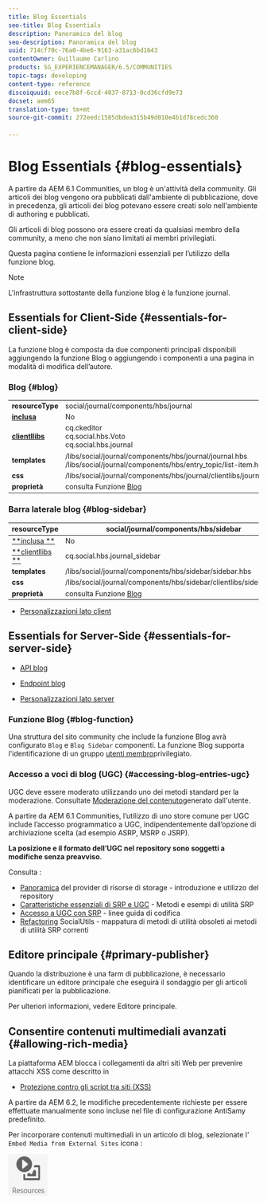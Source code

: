 ```yaml
---
title: Blog Essentials
seo-title: Blog Essentials
description: Panoramica del blog
seo-description: Panoramica del blog
uuid: 714cf70c-76a0-4be6-9163-a31ac6bd1643
contentOwner: Guillaume Carlino
products: SG_EXPERIENCEMANAGER/6.5/COMMUNITIES
topic-tags: developing
content-type: reference
discoiquuid: eece7b8f-6ccd-4037-8713-0cd36cfd9e73
docset: aem65
translation-type: tm+mt
source-git-commit: 272eedc1585dbdea315b49d010e4b1d78cedc360

---
```



# Blog Essentials {#blog-essentials}

A partire da AEM 6.1 Communities, un blog è un&#39;attività della community. Gli articoli dei blog vengono ora pubblicati dall&#39;ambiente di pubblicazione, dove in precedenza, gli articoli dei blog potevano essere creati solo nell&#39;ambiente di authoring e pubblicati.

Gli articoli di blog possono ora essere creati da qualsiasi membro della community, a meno che non siano limitati ai membri privilegiati.

Questa pagina contiene le informazioni essenziali per l’utilizzo della funzione blog.

>[!NOTE]
>
>L&#39;infrastruttura sottostante della funzione blog è la funzione journal.

## Essentials for Client-Side {#essentials-for-client-side}

La funzione blog è composta da due componenti principali disponibili aggiungendo la funzione [](/help/communities/functions.md#blog-function) Blog o aggiungendo i componenti a una pagina in modalità di modifica dell’autore.

### Blog {#blog}

<table>
 <tbody>
  <tr>
   <td> <strong>resourceType</strong></td>
   <td>social/journal/components/hbs/journal</td>
  </tr>
  <tr>
   <td> <a href="/help/communities/scf.md#add-or-include-a-communities-component"><strong>inclusa</strong></a></td>
   <td>No</td>
  </tr>
  <tr>
   <td> <a href="/help/communities/clientlibs.md"><strong>clientllibs</strong></a></td>
   <td>cq.ckeditor<br /> cq.social.hbs.Voto<br /> cq.social.hbs.journal</td>
  </tr>
  <tr>
   <td> <strong>templates</strong></td>
   <td> /libs/social/journal/components/hbs/journal/journal.hbs<br /> /libs/social/journal/components/hbs/entry_topic/list-item.hbs</td>
  </tr>
  <tr>
   <td> <strong>css</strong></td>
   <td> /libs/social/journal/components/hbs/journal/clientlibs/journal.css</td>
  </tr>
  <tr>
   <td><strong> proprietà</strong></td>
   <td>consulta Funzione <a href="/help/communities/blog-feature.md">Blog</a></td>
  </tr>
 </tbody>
</table>

### Barra laterale blog {#blog-sidebar}

| **resourceType** | social/journal/components/hbs/sidebar |
|---|---|
| [**inclusa **](/help/communities/scf.md#add-or-include-a-communities-component) | No |
| [**clientllibs **](/help/communities/clientlibs.md) | cq.social.hbs.journal_sidebar |
| **templates** | /libs/social/journal/components/hbs/sidebar/sidebar.hbs |
| **css** | /libs/social/journal/components/hbs/sidebar/clientlibs/sidebar.css |
| **proprietà** | consulta Funzione [Blog](/help/communities/blog-feature.md) |

* [Personalizzazioni lato client](/help/communities/client-customize.md)

## Essentials for Server-Side {#essentials-for-server-side}

* [API blog](https://helpx.adobe.com/experience-manager/6-5/sites/developing/using/reference-materials/javadoc/com/adobe/cq/social/journal/client/api/package-summary.html)

* [Endpoint blog](https://helpx.adobe.com/experience-manager/6-5/sites/developing/using/reference-materials/javadoc/com/adobe/cq/social/journal/client/endpoints/package-summary.html)

* [Personalizzazioni lato server](/help/communities/server-customize.md)

### Funzione Blog {#blog-function}

Una struttura del sito community che include la funzione [](/help/communities/functions.md#blog-function) Blog avrà configurato `Blog` e `Blog Sidebar` componenti. La funzione Blog supporta l&#39;identificazione di un gruppo [utenti membro](/help/communities/users.md#privileged-members-group)privilegiato.

### Accesso a voci di blog (UGC) {#accessing-blog-entries-ugc}

UGC deve essere moderato utilizzando uno dei metodi standard per la moderazione.
Consultate [Moderazione del contenuto](/help/communities/moderate-ugc.md)generato dall&#39;utente.

A partire da AEM 6.1 Communities, l’utilizzo di uno store [](/help/communities/working-with-srp.md) comune per UGC include l’accesso programmatico a UGC, indipendentemente dall’opzione di archiviazione scelta (ad esempio ASRP, MSRP o JSRP).

**La posizione e il formato dell’UGC nel repository sono soggetti a modifiche senza preavviso**.

Consulta :

* [Panoramica](/help/communities/srp.md) del provider di risorse di storage - introduzione e utilizzo del repository
* [Caratteristiche essenziali di SRP e UGC](/help/communities/srp-and-ugc.md) - Metodi e esempi di utilità SRP
* [Accesso a UGC con SRP](/help/communities/accessing-ugc-with-srp.md) - linee guida di codifica
* [Refactoring](/help/communities/socialutils.md) SocialUtils - mappatura di metodi di utilità obsoleti ai metodi di utilità SRP correnti

## Editore principale {#primary-publisher}

Quando la distribuzione è una farm di pubblicazione, è necessario identificare un editore principale che eseguirà il sondaggio per gli articoli pianificati per la pubblicazione.

Per ulteriori informazioni, vedere Editore [](/help/communities/deploy-communities.md#primary-publisher) principale.

## Consentire contenuti multimediali avanzati {#allowing-rich-media}

La piattaforma AEM blocca i collegamenti da altri siti Web per prevenire attacchi XSS come descritto in

* [Protezione contro gli script tra siti (XSS)](/help/sites-developing/security.md#protect-against-cross-site-scripting-xss)

A partire da AEM 6.2, le modifiche precedentemente richieste per essere effettuate manualmente sono incluse nel file di configurazione AntiSamy predefinito.

Per incorporare contenuti multimediali in un articolo di blog, selezionate l&#39; `Embed Media from External Sites` icona :

![chlimage_1-199](assets/chlimage_1-199.png)

